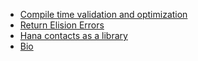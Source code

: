 <!---
Note that index.md is auto-generated, so it shouldn't be edited directly run build.sh
-->
- [Compile time validation and optimization](#compile-time-validation-and-optimization)
- [Return Elision Errors](#return-elision-errors)
- [Hana contacts as a library](#hana-contacts-as-a-library)
- [Bio](#bio)

